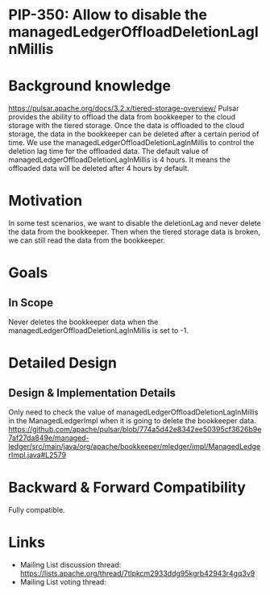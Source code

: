 # PIP-350: Allow to disable the managedLedgerOffloadDeletionLagInMillis

# Background knowledge

https://pulsar.apache.org/docs/3.2.x/tiered-storage-overview/
Pulsar provides the ability to offload the data from bookkeeper to the cloud storage with the tiered storage.
Once the data is offloaded to the cloud storage, the data in the bookkeeper can be deleted after a certain period of time.
We use the managedLedgerOffloadDeletionLagInMillis to control the deletion lag time for the offloaded data.
The default value of managedLedgerOffloadDeletionLagInMillis is 4 hours. It means the offloaded data will be deleted after 4 hours by default.

# Motivation

In some test scenarios, we want to disable the deletionLag and never delete the data from the bookkeeper.
Then when the tiered storage data is broken, we can still read the data from the bookkeeper.

# Goals

## In Scope

Never deletes the bookkeeper data when the managedLedgerOffloadDeletionLagInMillis is set to -1.

# Detailed Design

## Design & Implementation Details

Only need to check the value of managedLedgerOffloadDeletionLagInMillis in the ManagedLedgerImpl when it is going to delete the bookkeeper data.
https://github.com/apache/pulsar/blob/774a5d42e8342ee50395cf3626b9e7af27da849e/managed-ledger/src/main/java/org/apache/bookkeeper/mledger/impl/ManagedLedgerImpl.java#L2579

# Backward & Forward Compatibility

Fully compatible.

# Links

* Mailing List discussion thread: https://lists.apache.org/thread/7tlpkcm2933ddg95kgrb42943r4gq3v9
* Mailing List voting thread:
